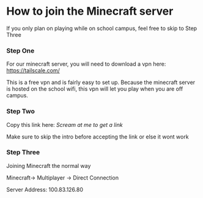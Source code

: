 # How to join the Minecraft server
If you only plan on playing while on school campus, feel free to skip to Step Three

### Step One
For our minecraft server, you will need to download a vpn here: https://tailscale.com/

This is a free vpn and is fairly easy to set up.
Because the minecraft server is hosted on the school wifi, this vpn will let you play when you are off campus.

### Step Two
Copy this link here: *Scream at me to get a link*

Make sure to skip the intro before accepting the link or else it wont work

### Step Three
Joining Minecraft the normal way

Minecraft-> Multiplayer -> Direct Connection

Server Address: 100.83.126.80
